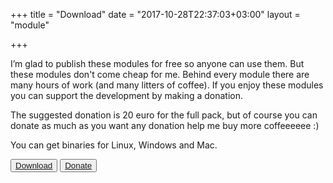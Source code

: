 +++
title = "Download"
date = "2017-10-28T22:37:03+03:00"
layout = "module"

+++


I’m glad to publish these modules for free so anyone can use them. But these modules don't come cheap for me. Behind every module there are many hours of work (and many litters of coffee). If you enjoy these modules you can support the development by making a donation.

The suggested donation is 20 euro for the full pack, but of course you can donate as much as you want any donation help me buy more coffeeeeee :)

You can get binaries for Linux, Windows and Mac.

<button type="button" class="btn btn-primary"> <a href="https://github.com/modlfo/VultModules/releases"> Download </a> </button>
<button type="button" class="btn btn-primary"> <a href="https://www.paypal.com/cgi-bin/webscr?cmd=_s-xclick&hosted_button_id=RRMY2QPYEZT2S"> Donate </a> </button>